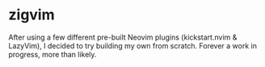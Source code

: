 # zigvim

After using a few different pre-built Neovim plugins (kickstart.nvim & LazyVim), I decided to try building my own from scratch. Forever a work in progress, more than likely.
